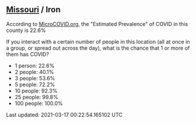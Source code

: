 
## [Missouri](/united-states/missouri) / Iron

According to [MicroCOVID.org](http://microcovid.org),
the "Estimated Prevalence" of COVID in this county is 22.6%

If you interact with a certain number of people in this location
(all at once in a group, or spread out across the day), what is the chance that
1 or more of them has COVID?

- 1 person: 22.6%
- 2 people: 40.1%
- 3 people: 53.6%
- 5 people: 72.2%
- 10 people: 92.3%
- 25 people: 99.8%
- 100 people: 100.0%

Last updated: 2021-03-17 00:22:54.165102 UTC
